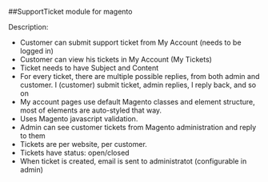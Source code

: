 ##SupportTicket module for magento

Description:

 * Customer can submit support ticket from My Account (needs to be logged in)
 * Customer can view his tickets in My Account (My Tickets)
 * Ticket needs to have Subject and Content
 * For every ticket, there are multiple possible replies, from both admin and customer. I (customer) submit ticket, admin replies, I reply back, and so on
 * My account pages use default Magento classes and element structure, most of elements are auto-styled that way.
 * Uses Magento javascript validation.
 * Admin can see customer tickets from Magento administration and reply to them
 * Tickets are per website, per customer.
 * Tickets have status: open/closed
 * When ticket is created, email is sent to administratot (configurable in admin)
